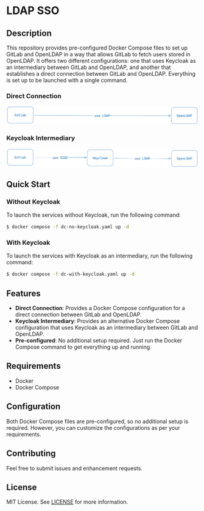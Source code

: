 # LDAP SSO

## Description

This repository provides pre-configured Docker Compose files to set up GitLab and OpenLDAP in a way that allows GitLab to fetch users stored in OpenLDAP. It offers two different configurations: one that uses Keycloak as an intermediary between GitLab and OpenLDAP, and another that establishes a direct connection between GitLab and OpenLDAP. Everything is set up to be launched with a single command.

### Direct Connection

![Gitlab and OpenLDAP without Keycloak](docs/images/connection-gitlab-openldap.png)

### Keycloak Intermediary

![Gitlab and OpenLDAP with Keycloak](docs/images/connection-gitlab-keycloak-openldap.png)

## Quick Start

### Without Keycloak

To launch the services without Keycloak, run the following command:

```bash
$ docker compose -f dc-no-keycloak.yaml up -d
```

### With Keycloak

To launch the services with Keycloak as an intermediary, run the following command:

```bash
$ docker compose -f dc-with-keycloak.yaml up -d
```

## Features

- **Direct Connection**: Provides a Docker Compose configuration for a direct connection between GitLab and OpenLDAP.
- **Keycloak Intermediary**: Provides an alternative Docker Compose configuration that uses Keycloak as an intermediary between GitLab and OpenLDAP.
- **Pre-configured**: No additional setup required. Just run the Docker Compose command to get everything up and running.

## Requirements

- Docker
- Docker Compose

## Configuration

Both Docker Compose files are pre-configured, so no additional setup is required. However, you can customize the configurations as per your requirements.

## Contributing

Feel free to submit issues and enhancement requests.

## License

MIT License. See [LICENSE](LICENSE) for more information.
